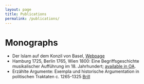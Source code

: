 ```yaml
---
layout: page
title: Publications
permalink: /publications/
---
```


# Monographs
* Der Islam auf dem Konzil von Basel, [Webpage](https://www.harrassowitz-verlag.de/titel_6457.ahtml)
* Hamburg 1725, Berlin 1765, Wien 1800: Eine Begriffsgeschichte musikalischer Aufführung im 18. Jahrhundert; [available in OA](https://schott-campus.com/hamburg-1725-berlin-1765-wien-1800/).
* Erzählte Argumente: Exempla und historische Argumentation in politischen Traktaten c. 1265-1325 [Brill](https://brill.com/display/title/34319)